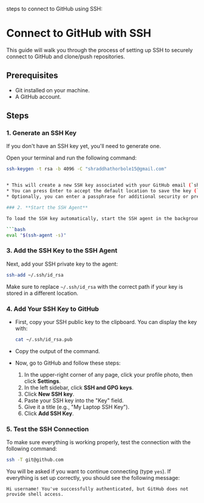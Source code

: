 steps to connect to GitHub using SSH:

# Connect to GitHub with SSH

This guide will walk you through the process of setting up SSH to securely connect to GitHub and clone/push repositories.

## Prerequisites

- Git installed on your machine.
- A GitHub account.

## Steps

### 1. **Generate an SSH Key**

If you don't have an SSH key yet, you'll need to generate one.

Open your terminal and run the following command:

```bash
ssh-keygen -t rsa -b 4096 -C "shraddhathorbole15@gmail.com"


* This will create a new SSH key associated with your GitHub email (`shraddhathorbole15@gmail.com`).
* You can press Enter to accept the default location to save the key (`~/.ssh/id_rsa`).
* Optionally, you can enter a passphrase for additional security or press Enter to skip.

### 2. **Start the SSH Agent**

To load the SSH key automatically, start the SSH agent in the background by running:

```bash
eval "$(ssh-agent -s)"
```

### 3. **Add the SSH Key to the SSH Agent**

Next, add your SSH private key to the agent:

```bash
ssh-add ~/.ssh/id_rsa
```

Make sure to replace `~/.ssh/id_rsa` with the correct path if your key is stored in a different location.

### 4. **Add Your SSH Key to GitHub**

* First, copy your SSH public key to the clipboard. You can display the key with:

  ```bash
  cat ~/.ssh/id_rsa.pub
  ```

* Copy the output of the command.

* Now, go to GitHub and follow these steps:

  1. In the upper-right corner of any page, click your profile photo, then click **Settings**.
  2. In the left sidebar, click **SSH and GPG keys**.
  3. Click **New SSH key**.
  4. Paste your SSH key into the "Key" field.
  5. Give it a title (e.g., "My Laptop SSH Key").
  6. Click **Add SSH Key**.

### 5. **Test the SSH Connection**

To make sure everything is working properly, test the connection with the following command:

```bash
ssh -T git@github.com
```

You will be asked if you want to continue connecting (type `yes`). If everything is set up correctly, you should see the following message:

```
Hi username! You've successfully authenticated, but GitHub does not provide shell access.
```
